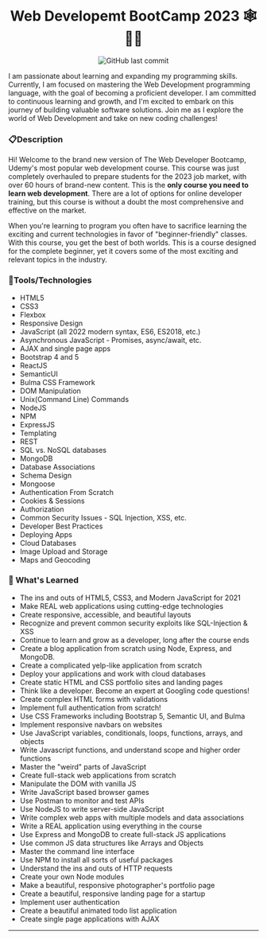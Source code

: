 <p align="center">
<h1 align="center">Web Developemt BootCamp 2023 🕸️👨‍💻
</h1>
</p>

<p align="center">
    <img src="https://img.shields.io/github/last-commit/migenjutsu/python-bootcamp?style=plastic" alt="GitHub last commit">
    <!-- <img src="https://img.shields.io/github/forks/migenjutsu/python-bootcamp.svg" alt="">
    <img src="https://img.shields.io/github/stars/migenjutsu/python-bootcamp.svg" alt=""> -->
</p>

I am passionate about learning and expanding my programming skills. Currently, I am focused on mastering the Web Development programming language, with the goal of becoming a proficient developer. I am committed to continuous learning and growth, and I'm excited to embark on this journey of building valuable software solutions. Join me as I explore the world of Web Development and take on new coding challenges!

### 📋Description

Hi! Welcome to the brand new version of The Web Developer Bootcamp, Udemy's most popular web development course.  This course was just completely overhauled to prepare students for the 2023 job market, with over 60 hours of brand-new content. This is the **only course you need to learn web development**. There are a lot of options for online developer training, but this course is without a doubt the most comprehensive and effective on the market. 

When you're learning to program you often have to sacrifice learning the exciting and current technologies in favor of "beginner-friendly" classes.  With this course, you get the best of both worlds.  This is a course designed for the complete beginner, yet it covers some of the most exciting and relevant topics in the industry.


### 🧰Tools/Technologies

- HTML5
- CSS3
- Flexbox
- Responsive Design
- JavaScript (all 2022 modern syntax, ES6, ES2018, etc.)
- Asynchronous JavaScript - Promises, async/await, etc.
- AJAX and single page apps
- Bootstrap 4 and 5
- ReactJS
- SemanticUI
- Bulma CSS Framework
- DOM Manipulation
- Unix(Command Line) Commands
- NodeJS
- NPM
- ExpressJS
- Templating
- REST
- SQL vs. NoSQL databases
- MongoDB
- Database Associations
- Schema Design
- Mongoose
- Authentication From Scratch
- Cookies & Sessions
- Authorization
- Common Security Issues - SQL Injection, XSS, etc.
- Developer Best Practices
- Deploying Apps
- Cloud Databases
- Image Upload and Storage
- Maps and Geocoding

### 📓 What's Learned

- The ins and outs of HTML5, CSS3, and Modern JavaScript for 2021
- Make REAL web applications using cutting-edge technologies
- Create responsive, accessible, and beautiful layouts
- Recognize and prevent common security exploits like SQL-Injection & XSS
- Continue to learn and grow as a developer, long after the course ends
- Create a blog application from scratch using Node, Express, and MongoDB.
- Create a complicated yelp-like application from scratch
- Deploy your applications and work with cloud databases
- Create static HTML and CSS portfolio sites and landing pages
- Think like a developer. Become an expert at Googling code questions!
- Create complex HTML forms with validations
- Implement full authentication from scratch!
- Use CSS Frameworks including Bootstrap 5, Semantic UI, and Bulma
- Implement responsive navbars on websites
- Use JavaScript variables, conditionals, loops, functions, arrays, and objects
- Write Javascript functions, and understand scope and higher order functions
- Master the "weird" parts of JavaScript
- Create full-stack web applications from scratch
- Manipulate the DOM with vanilla JS
- Write JavaScript based browser games
- Use Postman to monitor and test APIs
- Use NodeJS to write server-side JavaScript
- Write complex web apps with multiple models and data associations
- Write a REAL application using everything in the course
- Use Express and MongoDB to create full-stack JS applications
- Use common JS data structures like Arrays and Objects
- Master the command line interface
- Use NPM to install all sorts of useful packages
- Understand the ins and outs of HTTP requests
- Create your own Node modules
- Make a beautiful, responsive photographer's portfolio page
- Create a beautiful, responsive landing page for a startup
- Implement user authentication
- Create a beautiful animated todo list application
- Create single page applications with AJAX

----